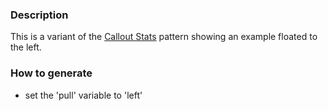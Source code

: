 ### Description
This is a variant of the [Callout Stats](./?p=molecules-callout-stats) pattern showing an example floated to the left.

### How to generate
* set the 'pull' variable to 'left'
